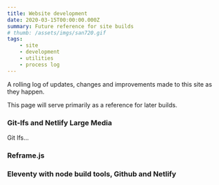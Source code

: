```yaml
---
title: Website development
date: 2020-03-15T00:00:00.000Z
summary: Future reference for site builds
# thumb: /assets/imgs/san720.gif
tags:
    - site
    - development
    - utilities
    - process log
---
```

A rolling log of updates, changes and improvements made to this site as they happen.

This page will serve primarily as a reference for later builds.

### Git-lfs and Netlify Large Media

Git lfs...

### Reframe.js

### Eleventy with node build tools, Github and Netlify